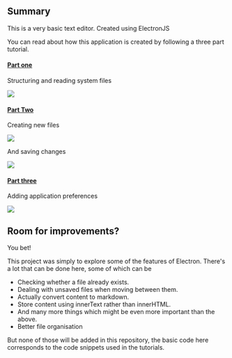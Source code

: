 ## Summary 

This is a very basic text editor. Created using ElectronJS

You can read about how this application is created by following a three part tutorial.

#### [Part one](https://dev.to/aurelkurtula/creating-a-text-editor-in-electron-reading-files-13b8)

Structuring and reading system files

![](https://res.cloudinary.com/practicaldev/image/fetch/s--PrXpZTU4--/c_limit%2Cf_auto%2Cfl_progressive%2Cq_66%2Cw_880/https://thepracticaldev.s3.amazonaws.com/i/7cu9ru56acuath88r4m0.gif)

#### [Part Two](https://dev.to/aurelkurtula/creating-a-text-editor-in-electron-part-2---writing-files-l80)

Creating new files

![](https://res.cloudinary.com/practicaldev/image/fetch/s---bt62m2X--/c_limit%2Cf_auto%2Cfl_progressive%2Cq_66%2Cw_880/https://thepracticaldev.s3.amazonaws.com/i/0jc3y1livwh81ef6y6yg.gif)

And saving changes

![](https://res.cloudinary.com/practicaldev/image/fetch/s--HlIK8Dex--/c_limit%2Cf_auto%2Cfl_progressive%2Cq_66%2Cw_880/https://thepracticaldev.s3.amazonaws.com/i/cpq3d0d9yt5pcz3s3aiz.gif)

#### [Part three](https://dev.to/aurelkurtula/creating-a-text-editor-in-electron-part-3---setting-preferences-584h)

Adding application preferences

![](https://res.cloudinary.com/practicaldev/image/fetch/s--w4zo7DaR--/c_limit%2Cf_auto%2Cfl_progressive%2Cq_66%2Cw_880/https://thepracticaldev.s3.amazonaws.com/i/rrd1k2589ruszh5t7vxf.gif)

## Room for improvements?

You bet!

This project was simply to explore some of the features of Electron. There's a lot that can be done here, some of which can be 

- Checking whether a file already exists.
- Dealing with unsaved files when moving between them.
- Actually convert content to markdown.
- Store content using innerText rather than innerHTML.
- And many more things which might be even more important than the above.
- Better file organisation 

But none of those will be added in this repository, the basic code here corresponds to the code snippets used in the tutorials.

